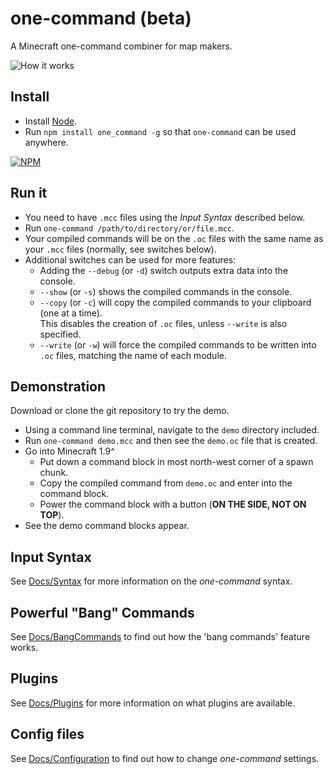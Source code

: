 one-command (beta)
==================
A Minecraft one-command combiner for map makers.

![How it works](./demo/one-command-demo.gif)

Install
-------
* Install [Node](https://nodejs.org).
* Run `npm install one_command -g` so that `one-command` can be used anywhere.

[![NPM](https://nodei.co/npm/one_command.png?downloads=true)](https://nodei.co/npm/one_command/)

Run it
------
* You need to have `.mcc` files using the *Input Syntax* described below.
* Run `one-command /path/to/directory/or/file.mcc`.
* Your compiled commands will be on the `.oc` files with the same name as your `.mcc` files (normally, see switches below).
* Additional switches can be used for more features:
	* Adding the `--debug` (or `-d`) switch outputs extra data into the console.
	* `--show` (or `-s`) shows the compiled commands in the console.
	* `--copy` (or `-c`) will copy the compiled commands to your clipboard (one at a time).
	<br /> This disables the creation of `.oc` files, unless `--write` is also specified.
	* `--write` (or `-w`) will force the compiled commands to be written into `.oc` files, matching the name of each module.

Demonstration
-------------

Download or clone the git repository to try the demo.

* Using a command line terminal, navigate to the `demo` directory included.
* Run `one-command demo.mcc` and then see the `demo.oc` file that is created.
* Go into Minecraft 1.9^
    * Put down a command block in most north-west corner of a spawn chunk.
	* Copy the compiled command from `demo.oc` and enter into the command block.
	* Power the command block with a button (**ON THE SIDE, NOT ON TOP**).
* See the demo command blocks appear.

Input Syntax
------------

See [Docs/Syntax](Docs/Syntax.md) for more information on the *one-command* syntax.


Powerful "Bang" Commands
------------------------

See [Docs/BangCommands](Docs/BangCommands.md) to find out how the 'bang commands' feature works.

Plugins
-------

See [Docs/Plugins](Docs/Plugins.md) for more information on what plugins are available.

Config files
------------

See [Docs/Configuration](Docs/Configuration.md) to find out how to change *one-command* settings.